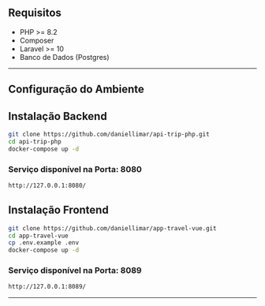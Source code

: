 ## Requisitos

- PHP >= 8.2
- Composer
- Laravel >= 10
- Banco de Dados (Postgres)

---

## Configuração do Ambiente

## Instalação Backend

```bash
git clone https://github.com/daniellimar/api-trip-php.git
cd api-trip-php
docker-compose up -d
```

### Serviço disponível na Porta: 8080

```bash
http://127.0.0.1:8080/
```

## Instalação Frontend

```bash
git clone https://github.com/daniellimar/app-travel-vue.git
cd app-travel-vue
cp .env.example .env
docker-compose up -d
```

### Serviço disponível na Porta: 8089

```bash
http://127.0.0.1:8089/
```

---
